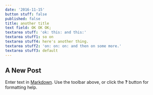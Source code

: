 ```yaml
---
date: '2016-11-15'
button stuff: false
published: false
title: another title
text field: OK OK OK;
textarea stuff: 'ok: this: and this:'
textarea stuff1: so on
textarea stuff4: here's another thing.
textarea stuff2: 'on: on: on: and then on some more.'
textarea stuff3: default
---
```

## A New Post

Enter text in [Markdown](http://daringfireball.net/projects/markdown/). Use the toolbar above, or click the **?** button for formatting help.
